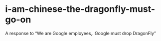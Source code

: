 # i-am-chinese-the-dragonfly-must-go-on
A response to “We are Google employees,. Google must drop DragonFly” 
